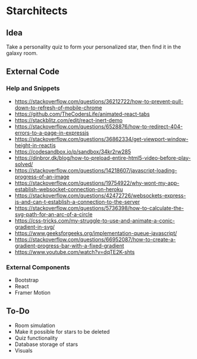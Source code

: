 # Starchitects
## Idea
Take a personality quiz to form your personalized star, then find it in the galaxy room.
## External Code
### Help and Snippets
- https://stackoverflow.com/questions/36212722/how-to-prevent-pull-down-to-refresh-of-mobile-chrome
- https://github.com/TheCodersLife/animated-react-tabs
- https://stackblitz.com/edit/react-inert-demo
- https://stackoverflow.com/questions/6528876/how-to-redirect-404-errors-to-a-page-in-expressjs
- https://stackoverflow.com/questions/36862334/get-viewport-window-height-in-reactjs
- https://codesandbox.io/p/sandbox/34kr2rw285
- https://dinbror.dk/blog/how-to-preload-entire-html5-video-before-play-solved/
- https://stackoverflow.com/questions/14218607/javascript-loading-progress-of-an-image
- https://stackoverflow.com/questions/19754922/why-wont-my-app-establish-websocket-connection-on-heroku
- https://stackoverflow.com/questions/42472726/websockets-express-js-and-can-t-establish-a-connection-to-the-server
- https://stackoverflow.com/questions/5736398/how-to-calculate-the-svg-path-for-an-arc-of-a-circle
- https://css-tricks.com/my-struggle-to-use-and-animate-a-conic-gradient-in-svg/
- https://www.geeksforgeeks.org/implementation-queue-javascript/
- https://stackoverflow.com/questions/66952087/how-to-create-a-gradient-progress-bar-with-a-fixed-gradient
- https://www.youtube.com/watch?v=dqTE2K-shts
### External Components
- Bootstrap
- React
- Framer Motion
## To-Do
- Room simulation
- Make it possible for stars to be deleted
- Quiz functionality
- Database storage of stars
- Visuals